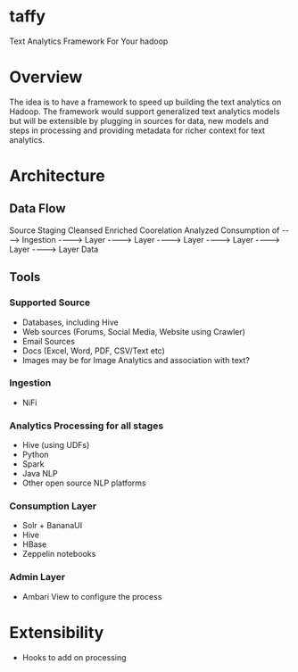 # taffy
Text Analytics Framework For Your hadoop

# Overview
The idea is to have a framework to speed up building the text analytics on Hadoop. The framework would support generalized text analytics models but will be extensible by plugging in sources for data, new models and steps in processing and providing metadata for richer context for text analytics. 

# Architecture 

## Data Flow 

Source                         Staging      Cleansed     Enriched     Coorelation      Analyzed        Consumption 
of      ----> Ingestion ---->  Layer  ---->  Layer  ---->  Layer  ----> Layer     ----> Layer   ---->   Layer
Data 


## Tools 

### Supported Source 
* Databases, including Hive
* Web sources (Forums, Social Media, Website using Crawler) 
* Email Sources
* Docs (Excel, Word, PDF, CSV/Text etc) 
* Images may be for Image Analytics and association with text?

### Ingestion 
* NiFi 

### Analytics Processing for all stages 
* Hive (using UDFs) 
* Python
* Spark
* Java NLP
* Other open source NLP platforms

### Consumption Layer
* Solr + BananaUI 
* Hive 
* HBase 
* Zeppelin notebooks 

### Admin Layer 
* Ambari View to configure the process

# Extensibility 

* Hooks to add on processing 
